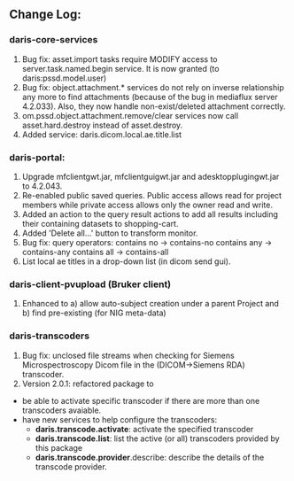 
## Change Log:

### daris-core-services
1. Bug fix: asset.import tasks require MODIFY access to server.task.named.begin service. It is now granted (to daris:pssd.model.user)
2. Bug fix: object.attachment.* services do not rely on inverse relationship any more to find attachments (because of the bug in mediaflux server 4.2.033). Also, they now handle non-exist/deleted attachment correctly. 
3. om.pssd.object.attachment.remove/clear services now call asset.hard.destroy instead of asset.destroy.
4. Added service: daris.dicom.local.ae.title.list

### daris-portal:
1. Upgrade mfclientgwt.jar, mfclientguigwt.jar and adesktopplugingwt.jar to 4.2.043.
2. Re-enabled public saved queries. Public access allows read for project members while private access allows only the owner read and write.
3. Added an action to the query result actions to add all results including their containing datasets to shopping-cart. 
4. Added 'Delete all...' button to transform monitor.
5. Bug fix: query operators:
            contains no -> contains-no
            contains any -> contains-any
            contains all -> contains-all
6. List local ae titles in a drop-down list (in dicom send gui).

### daris-client-pvupload (Bruker client)
1. Enhanced to a) allow auto-subject creation under a parent Project and b) find pre-existing (for NIG meta-data)

### daris-transcoders
1. Bug fix: unclosed file streams when checking for Siemens Microspectroscopy Dicom file in the (DICOM->Siemens RDA) transcoder.
2. Version 2.0.1: refactored package to
  * be able to activate specific transcoder if there are more than one transcoders avaiable.
  * have new services to help configure the transcoders:
    * **daris.transcode.activate**: activate the specified transcoder
    * **daris.transcode.list**: list the active (or all) transcoders provided by this package
    * **daris.transcode.provider**.describe: describe the details of the transcode provider.

